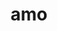 ---
title: amo
ch: [r]
meaning: to love, like
pos: verb
inf: amare
secondppstem: am
infend: are
thirdpp: amavi
fourthpp: adoratus
conjugation: first
---